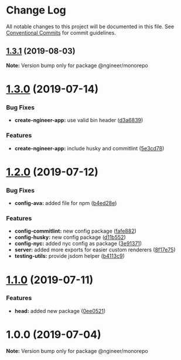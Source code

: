 # Change Log

All notable changes to this project will be documented in this file.
See [Conventional Commits](https://conventionalcommits.org) for commit guidelines.

## [1.3.1](https://github.com/pixelass/ngineer/compare/v1.3.0...v1.3.1) (2019-08-03)

**Note:** Version bump only for package @ngineer/monorepo





# [1.3.0](https://github.com/pixelass/ngineer/compare/v1.2.0...v1.3.0) (2019-07-14)


### Bug Fixes

* **create-ngineer-app:** use valid bin header ([d3a6839](https://github.com/pixelass/ngineer/commit/d3a6839))


### Features

* **create-ngineer-app:** include husky and commitlint ([5e3cd78](https://github.com/pixelass/ngineer/commit/5e3cd78))





# [1.2.0](https://github.com/pixelass/ngineer/compare/v1.1.0...v1.2.0) (2019-07-12)


### Bug Fixes

* **config-ava:** added file for npm ([b4ed28e](https://github.com/pixelass/ngineer/commit/b4ed28e))


### Features

* **config-commitlint:** new config package ([fafe882](https://github.com/pixelass/ngineer/commit/fafe882))
* **config-husky:** new config package ([d11b552](https://github.com/pixelass/ngineer/commit/d11b552))
* **config-nyc:** added nyc config as package ([3e91371](https://github.com/pixelass/ngineer/commit/3e91371))
* **server:** added more exports for easier custom renderers ([8f17e75](https://github.com/pixelass/ngineer/commit/8f17e75))
* **testing-utils:** provide jsdom helper ([b4113c9](https://github.com/pixelass/ngineer/commit/b4113c9))





# [1.1.0](https://github.com/pixelass/ngineer/compare/v1.0.0...v1.1.0) (2019-07-11)


### Features

* **head:** added new package ([0ee0521](https://github.com/pixelass/ngineer/commit/0ee0521))





# 1.0.0 (2019-07-04)

**Note:** Version bump only for package @ngineer/monorepo
